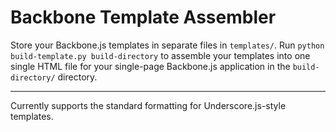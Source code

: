 # Backbone Template Assembler

Store your Backbone.js templates in separate files in `templates/`.  Run `python build-template.py build-directory` to assemble your templates into one single HTML file for your single-page Backbone.js application in the `build-directory/` directory.

-----------------------

Currently supports the standard formatting for Underscore.js-style templates.
